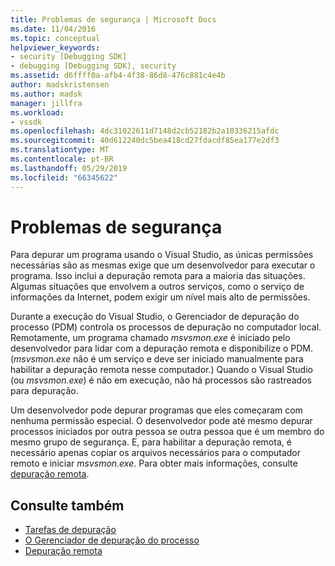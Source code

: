 ```yaml
---
title: Problemas de segurança | Microsoft Docs
ms.date: 11/04/2016
ms.topic: conceptual
helpviewer_keywords:
- security [Debugging SDK]
- debugging [Debugging SDK], security
ms.assetid: d6ffff0a-afb4-4f38-86d8-476c881c4e4b
author: madskristensen
ms.author: madsk
manager: jillfra
ms.workload:
- vssdk
ms.openlocfilehash: 4dc31022611d7148d2cb52182b2a10336215afdc
ms.sourcegitcommit: 40d612240dc5bea418cd27fdacdf85ea177e2df3
ms.translationtype: MT
ms.contentlocale: pt-BR
ms.lasthandoff: 05/29/2019
ms.locfileid: "66345622"
---
```

# <a name="security-issues"></a>Problemas de segurança
Para depurar um programa usando o Visual Studio, as únicas permissões necessárias são as mesmas exige que um desenvolvedor para executar o programa. Isso inclui a depuração remota para a maioria das situações. Algumas situações que envolvem a outros serviços, como o serviço de informações da Internet, podem exigir um nível mais alto de permissões.

 Durante a execução do Visual Studio, o Gerenciador de depuração do processo (PDM) controla os processos de depuração no computador local. Remotamente, um programa chamado *msvsmon.exe* é iniciado pelo desenvolvedor para lidar com a depuração remota e disponibilize o PDM. (*msvsmon.exe* não é um serviço e deve ser iniciado manualmente para habilitar a depuração remota nesse computador.) Quando o Visual Studio (ou *msvsmon.exe*) é não em execução, não há processos são rastreados para depuração.

 Um desenvolvedor pode depurar programas que eles começaram com nenhuma permissão especial. O desenvolvedor pode até mesmo depurar processos iniciados por outra pessoa se outra pessoa que é um membro do mesmo grupo de segurança. E, para habilitar a depuração remota, é necessário apenas copiar os arquivos necessários para o computador remoto e iniciar *msvsmon.exe*. Para obter mais informações, consulte [depuração remota](../../debugger/remote-debugging.md).

## <a name="see-also"></a>Consulte também
- [Tarefas de depuração](../../extensibility/debugger/debugging-tasks.md)
- [O Gerenciador de depuração do processo](../../extensibility/debugger/process-debug-manager.md)
- [Depuração remota](../../debugger/remote-debugging.md)
